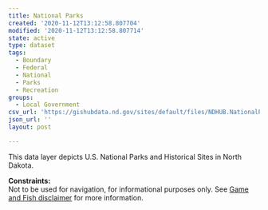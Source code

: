 ```yaml
---
title: National Parks
created: '2020-11-12T13:12:58.807704'
modified: '2020-11-12T13:12:58.807714'
state: active
type: dataset
tags:
  - Boundary
  - Federal
  - National
  - Parks
  - Recreation
groups:
  - Local Government
csv_url: 'https://gishubdata.nd.gov/sites/default/files/NDHUB.NationalParks_0.csv'
json_url: ''
layout: post

---
```

<p>This data layer depicts U.S. National Parks and Historical Sites in North Dakota.</p>
<p><strong>Constraints:</strong><br />
Not to be used for navigation, for informational purposes only. See <a href="/game-and-fish-department-disclaimer">Game and Fish disclaimer</a> for more information.</p>

